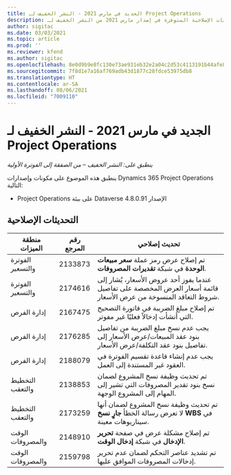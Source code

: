 ```yaml
---
title: الجديد في مارس 2021 - النشر الخفيف لـ Project Operations
description: يوفر هذا الموضوع معلومات حول التحديثات الإصلاحية المتوفرة في إصدار مارس 2021 من النشر الخفيف لـ Project Operations.
author: sigitac
ms.date: 03/03/2021
ms.topic: article
ms.prod: ''
ms.reviewer: kfend
ms.author: sigitac
ms.openlocfilehash: 8e0d9b9e8fc130e73ae931eb32e2a04c2d53c4113191b44afe8df6dc4678b25d
ms.sourcegitcommit: 7f8d1e7a16af769adb43d1877c28fdce53975db8
ms.translationtype: HT
ms.contentlocale: ar-SA
ms.lasthandoff: 08/06/2021
ms.locfileid: "7009110"
---
```

# <a name="whats-new-march-2021---project-operations-lite-deployment"></a>الجديد في مارس 2021 - النشر الخفيف لـ Project Operations

_ينطبق على: النشر الخفيف – من الصفقة إلى الفوترة الأولية_


ينطبق هذه الموضوع على مكونات وإصدارات Dynamics 365 Project Operations التالية:

- Project Operations على بيئة Dataverse الإصدار 4.8.0.91 

## <a name="quality-updates"></a>التحديثات الإصلاحية

| **منطقة الميزات** | **رقم المرجع** | **تحديث إصلاحي** |
| --- | --- | --- |
| الفوترة والتسعير | 2133873  | تم إصلاح عرض رمز عملة **سعر مبيعات الوحدة** في شبكة **تقديرات المصروفات**. |
| الفوترة والتسعير | 2174616  | عندما يفوز أحد عروض الأسعار، يُشار إلى قائمة أسعار العرض المخصصة على تفاصيل شروط التعاقد المنسوخة من عرض الأسعار. |
| إدارة الفرص | 2167475  | تم إصلاح مبلغ الضريبة في فاتورة التصحيح التي أنشأت إدخالاً فعليًا غير مفوتر. |
| إدارة الفرص | 2176285  | يجب عدم نسخ مبلغ الضريبة من تفاصيل بنود عقد المبيعات/عرض الأسعار إلى تفاصيل بنود عقد التكلفة/عرض الأسعار. |
| إدارة الفرص | 2188079  | يجب عدم إنشاء قاعدة تقسيم الفوترة في العقود غير المستندة إلى العمل. |
| التخطيط والتعقب | 2138853  | تم تحديث وظيفة نسخ المشروع لضمان نسخ بنود تقدير المصروفات التي تشير إلى المهام إلى المشروع الوجهة. |
| التخطيط والتعقب | 2173259  | تم تحديث وظيفة نسخ المشروع لضمان أنها لا تعرض رسالة الخطأ **جارٍ نسخ WBS‎‬** في سيناريوهات معينة. |
| الوقت والمصروفات | 2148910  | تم إصلاح مشكلة عرض في صفحة **تحرير الإدخال** في شبكة **إدخال الوقت**. |
| الوقت والمصروفات | 2159798  | تم تشديد عناصر التحكم لضمان عدم تحرير إدخالات المصروفات الموافق عليها. |


